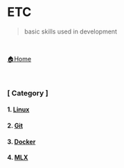 # ETC

> basic skills used in development

<br>

[🏠Home](https://github.com/batboy118/Study_Note)

<br>

### [ Category ]

#### 1. [Linux](Linux/README.md)

#### 2.  [Git](Git/README.md)

#### 3. [Docker](Docker/README.md)

#### 4. [MLX](MLX/README.md)

